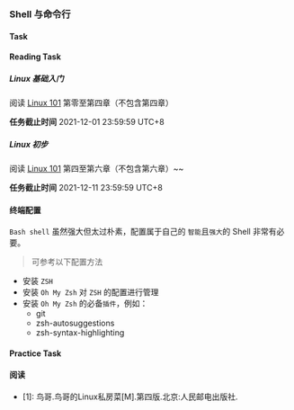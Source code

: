 ### Shell 与命令行

#### Task

#### Reading Task

##### Linux 基础入门

阅读 [Linux 101](https://101.lug.ustc.edu.cn/) 第零至第四章（不包含第四章）


**任务截止时间**
2021-12-01 23:59:59 UTC+8

##### Linux 初步

阅读 [Linux 101](https://101.lug.ustc.edu.cn/) 第四至第六章（不包含第六章）~~


**任务截止时间**
2021-12-11 23:59:59 UTC+8


#### 终端配置
`Bash shell` 虽然强大但太过朴素，配置属于自己的 `智能`且`强大`的 Shell 非常有必要。
> 可参考以下配置方法
- 安装 `ZSH`
- 安装 `Oh My Zsh` 对 `ZSH` 的配置进行管理
- 安装 `Oh My Zsh` 的必备`插件`，例如：
  - git
  - zsh-autosuggestions
  - zsh-syntax-highlighting

#### Practice Task

<!-- [TODO]() -->


#### 阅读
- \[1\]: 鸟哥.鸟哥的Linux私房菜\[M\].第四版.北京:人民邮电出版社.

